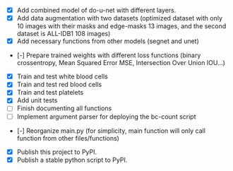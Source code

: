 - [x] Add combined model of do-u-net with different layers.
- [x] Add data augmentation with two datasets (optimized dataset with only 10 images with their masks and edge-masks 13 images, and the second dataset is ALL-IDB1 108 images)
- [x] Add necessary functions from other models (segnet and unet)
- [-] Prepare trained weights with different loss functions (binary crossentropy, Mean Squared Error MSE, Intersection Over Union IOU...)
- [x] Train and test white blood cells
- [x] Train and test red blood cells
- [x] Train and test platelets
- [x] Add unit tests
- [ ] Finish documenting all functions
- [ ] Implement argument parser for deploying the bc-count script
- [-] Reorganize main.py (for simplicity, main function will only call function from other files/functions)
- [x] Publish this project to PyPI.
- [x] Publish a stable python script to PyPI.
